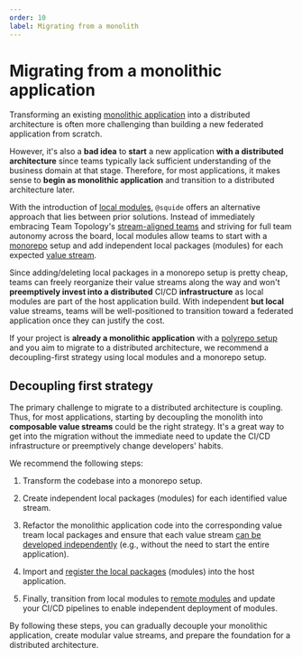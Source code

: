 ```yaml
---
order: 10
label: Migrating from a monolith
---
```


# Migrating from a monolithic application

Transforming an existing [monolithic application](https://en.wikipedia.org/wiki/Monolithic_application) into a distributed architecture is often more challenging than building a new federated application from scratch.

However, it's also a **bad idea** to **start** a new application **with a distributed architecture** since teams typically lack sufficient understanding of the business domain at that stage. Therefore, for most applications, it makes sense to **begin as monolithic application** and transition to a distributed architecture later.

With the introduction of [local modules](/reference/registration/registerLocalModules.md), `@squide` offers an alternative approach that lies between prior solutions. Instead of immediately embracing Team Topology's [stream-aligned teams](https://www.shortform.com/blog/stream-aligned-teams/) and striving for full team autonomy across the board, local modules allow teams to start with a [monorepo](https://en.wikipedia.org/wiki/Monorepo) setup and add independent local packages (modules) for each expected [value stream](https://en.wikipedia.org/wiki/Value_stream).

Since adding/deleting local packages in a monorepo setup is pretty cheap, teams can freely reorganize their value streams along the way and won't **preemptively invest into a distributed** CI/CD **infrastructure** as local modules are part of the host application build. With independent **but local** value streams, teams will be well-positioned to transition toward a federated application once they can justify the cost.

If your project is **already a monolithic application** with a [polyrepo setup](https://github.com/joelparkerhenderson/monorepo-vs-polyrepo#what-is-polyrepo) and you aim to migrate to a distributed architecture, we recommend a decoupling-first strategy using local modules and a monorepo setup.

## Decoupling first strategy

The primary challenge to migrate to a distributed architecture is coupling. Thus, for most applications, starting by decoupling the monolith into **composable value streams** could be the right strategy. It's a great way to get into the migration without the immediate need to update the CI/CD infrastructure or preemptively change developers' habits.

We recommend the following steps:

1. Transform the codebase into a monorepo setup.

2. Create independent local packages (modules) for each identified value stream.

3. Refactor the monolithic application code into the corresponding value tream local packages and ensure that each value stream [can be developed independently](develop-a-module-in-isolation.md) (e.g., without the need to start the entire application).

4. Import and [register the local packages](/reference/registration/registerLocalModules.md) (modules) into the host application.

5. Finally, transition from local modules to [remote modules](/reference/registration/registerRemoteModules.md) and update your CI/CD pipelines to enable independent deployment of modules.

By following these steps, you can gradually decouple your monolithic application, create modular value streams, and prepare the foundation for a distributed architecture.

